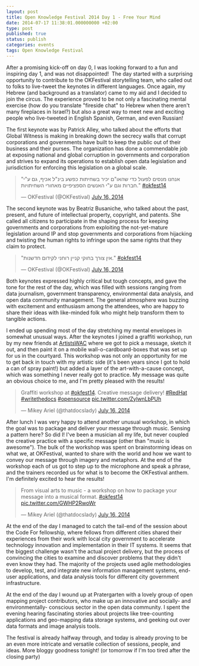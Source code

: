 ```yaml
---
layout: post
title: Open Knowledge Festival 2014 Day 1 - Free Your Mind
date: 2014-07-17 11:38:01.000000000 +02:00
type: post
published: true
status: publish
categories: events
tags: Open Knowledge Festival
---
```


After a promising kick-off on day 0, I was looking forward to a fun and inspiring day 1, and was not disappointed! 
The day started with a surprising opportunity to contribute to the OKFestival storytelling team, who called out to folks to live-tweet the keynotes in different languages. Once again, my Hebrew (and background as a translator) came to my aid and I decided to join the circus. The experience proved to be not only a fascinating mental exercise (how do you translate "fireside chat" to Hebrew when there aren't many fireplaces in Israel?) but also a great way to meet new and exciting people who live-tweeted in English Spanish, German, and even Russian!

The first keynote was by Patrick Alley, who talked about the efforts that Global Witness is making in breaking down the secrecy walls that corrupt corporations and governments have built to keep the public out of their business and their purses. The organization has done a commendable job at exposing national and global corruption in governments and corporation and strives to expand its operations to establish open data legislation and jurisdiction for enforcing this legislation on a global scale.

> "אנחנו מנסים לפעול כדי שהאו"ם יכיר בשחיתות כפשע בינ"ל אכיף, גם ע"י חברות וגם ע"י האנשים הספציפיים מאחורי השחיתויות." [\#okfest14](https://twitter.com/hashtag/okfest14?src=hash)
>
> — OKFestival (@OKFestival) [July 16, 2014](https://twitter.com/OKFestival/statuses/489326545518198784)

The second keynote was by Beatriz Busaniche, who talked about the past, present, and future of intellectual property, copyright, and patents. She called all citizens to participate in the shaping process for keeping governments and corporations from exploiting the not-yet-mature legislation around IP and stop governments and corporations from hijacking and twisting the human rights to infringe upon the same rights that they claim to protect.

> "אין צורך בחוקי קניין רוחני לקידום חדשנות." [\#okfest14](https://twitter.com/hashtag/okfest14?src=hash)
>
> — OKFestival (@OKFestival) [July 16, 2014](https://twitter.com/OKFestival/statuses/489330866607620096)

Both keynotes expressed highly critical but tough concepts, and gave the tone for the rest of the day, which was filled with sessions ranging from data journalism, government transparency, environmental data analysis, and open data community management. The general atmosphere was buzzing with excitement and enthusiasm among the attendees, who are happy to share their ideas with like-minded folk who might help transform them to tangible actions.

I ended up spending most of the day stretching my mental envelopes in somewhat unusual ways. After the keynotes I joined a graffiti workshop, run by my new friends at [ArtistsWAC](https://twitter.com/ArtistsWAC) where we got to pick a message, sketch it out, and then paint it on a mobile wall-o-cardboard-boxes that was set up for us in the courtyard. This workshop was not only an opportunity for me to get back in touch with my artistic side (it's been years since I got to hold a can of spray paint!) but added a layer of the art-with-a-cause concept, which was something I never really got to practice. My message was quite an obvious choice to me, and I'm pretty pleased with the results!

> Graffiti workshop at [\#okfest14](https://twitter.com/hashtag/okfest14?src=hash). Creative message delivery! [\#RedHat](https://twitter.com/hashtag/RedHat?src=hash) [\#writethedocs](https://twitter.com/hashtag/writethedocs?src=hash) [\#opensource](https://twitter.com/hashtag/opensource?src=hash) [pic.twitter.com/ZylwnLbPUh](http://t.co/ZylwnLbPUh)
>
> — Mikey Ariel (@thatdocslady) [July 16, 2014](https://twitter.com/thatdocslady/statuses/489373023385157632)

After lunch I was very happy to attend another unusual workshop, in which the goal was to package and deliver your message through music. Sensing a pattern here? So did I! I've been a musician all my life, but never coupled the creative practice with a specific message (other than "music is awesome"). The bulk of the workshop was spent on brainstorming ideas on what we, at OKFestival, wanted to share with the world and how we want to convey our message through imagery and metaphors. At the end of the workshop each of us got to step up to the microphone and speak a phrase, and the trainers recorded us for what is to become the OKFestival anthem. I'm definitely excited to hear the results!

> From visual arts to music - a workshop on how to package your message into a musical format. [\#okfest14](https://twitter.com/hashtag/okfest14?src=hash) [pic.twitter.com/GWHP2RwoWr](http://t.co/GWHP2RwoWr)
>
> — Mikey Ariel (@thatdocslady) [July 16, 2014](https://twitter.com/thatdocslady/statuses/489385118445096960)

At the end of the day I managed to catch the tail-end of the session about the Code For fellowship, where fellows from different cities shared their experiences from their work with local city government to accelerate technology innovation and implementation in their IT systems. It seems that the biggest challenge wasn't the actual project delivery, but the process of convincing the cities to examine and discover problems that they didn't even know they had. The majority of the projects used agile methodologies to develop, test, and integrate new information management systems, end-user applications, and data analysis tools for different city government infrastructure.

At the end of the day I wound up at Pratergarten with a lovely group of open mapping project contributors, who make up an innovative and socially- and environmentally- conscious sector in the open data community. I spent the evening hearing fascinating stories about projects like tree-counting applications and geo-mapping data storage systems, and geeking out over data formats and image analysis tools.

The festival is already halfway through, and today is already proving to be an even more intricate and versatile collection of sessions, people, and ideas. More bloggy goodness tonight! (or tomorrow if I'm too tired after the closing party)
